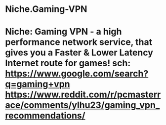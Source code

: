 # Niche.Gaming-VPN
# Niche: Gaming VPN  - a high performance network service, that gives you a Faster &amp; Lower Latency Internet route for games!  sch: https://www.google.com/search?q=gaming+vpn https://www.reddit.com/r/pcmasterrace/comments/ylhu23/gaming_vpn_recommendations/
